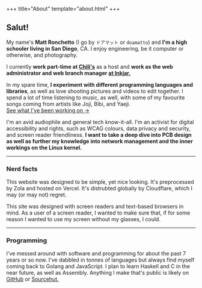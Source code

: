 +++
title="About"
template="about.html"
+++

## Salut!

My name's **Matt Ronchetto** (I go by `ドアマット` or `doamatto`) and **I'm a high schooler living in San Diego**, CA. I enjoy engineering, be it computer or otherwise, and photography.

I currently **work part-time at [Chili's](https://chilis.com)** as a host and **work as the web administrator and web branch manager [at Inkjar.](https://inkjar.org)**

In my spare time, **I experiment with different programming languages and libraries**, as well as love shooting pictures and videos to edit together. I spend a lot of time listening to music, as well, with some of my favourite songs coming from artists like Joji, Bibi, and Yaeji.<br/>
[See what I've been working on &rarr;](/projects)

I'm an avid audiophile and general tech know-it-all. I'm an activist for digital accessibility and rights, such as WCAG colours, data privacy and security, and screen reader friendliness. **I want to take a deep dive into PCB design as well as further my knowledge into network management and the inner workings on the Linux kernel.**

---

### Nerd facts

This website was designed to be simple, yet nice looking. It's preprocessed by Zola and hosted on Vercel. It's distrubted globally by Cloudflare, which I may (or may not) regret.

This site was designed with screen readers and text-based browsers in mind. As a user of a screen reader, I wanted to make sure that, if for some reason I wanted to use my screen without my glasses, I could.

---

### Programming

I've messed around with software and programming for about the past 7 years or so now. I've dabbled in tonnes of languages but always find myself coming back to Golang and JavaScript. I plan to learn Haskell and C in the near future, as well as Assembly. Anything I make that's public is likely on [GitHub](https://github.com/doamatto) or [Sourcehut.](https://sr.ht/~doamatto/)
